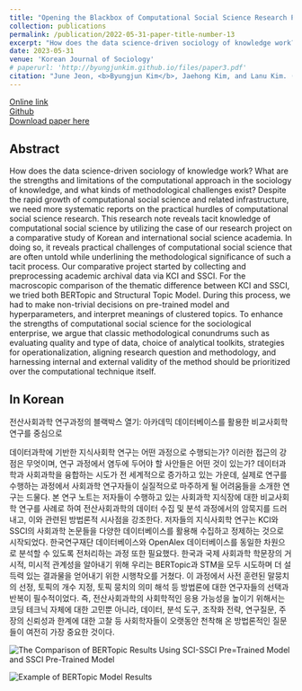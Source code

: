 ```yaml
---
title: "Opening the Blackbox of Computational Social Science Research Process: A Case of Comparative Study of Social Science Academia<br>(전산사회과학 연구과정의 블랙박스 열기: 아카데믹 데이터베이스를 활용한 비교사회학 연구를 중심으로)"
collection: publications
permalink: /publication/2022-05-31-paper-title-number-13
excerpt: "How does the data science-driven sociology of knowledge work? What are the strengths and limitations of the computational approach in the sociology of knowledge, and what kinds of methodological challenges exist?"
date: 2023-05-31
venue: 'Korean Journal of Sociology'
# paperurl: 'http://byungjunkim.github.io/files/paper3.pdf'
citation: "June Jeon, <b>Byungjun Kim</b>, Jaehong Kim, and Lanu Kim. (2023). &quot;Opening the Blackbox of Computational Social Science Research Process: A Case of Comparative Study of Social Science Academia.&quot; <i>Korean Journal of Sociology</i>. 57(2)."
---
```

[Online link](https://www.kci.go.kr/kciportal/ci/sereArticleSearch/ciSereArtiView.kci?sereArticleSearchBean.artiId=ART002967055)  
[Github](https://github.com/ByungjunKim/OpenBlackBox)  
[Download paper here](http://byungjunkim.github.io/files/paper13.pdf)

## Abstract
How does the data science-driven sociology of knowledge work? What are the strengths and limitations of the computational approach in the sociology of knowledge, and what kinds of methodological challenges exist? Despite the rapid growth of computational social science and related infrastructure, we need more systematic reports on the practical hurdles of computational social science research. This research note reveals tacit knowledge of computational social science by utilizing the case of our research project on a comparative study of Korean and international social science academia. In doing so, it reveals practical challenges of computational social science that are often untold while underlining the methodological significance of such a tacit process. Our comparative project started by collecting and preprocessing academic archival data via KCI and SSCI. For the macroscopic comparison of the thematic difference between KCI and SSCI, we tried both BERTopic and Structural Topic Model. During this process, we had to make non-trivial decisions on pre-trained model and hyperparameters, and interpret meanings of clustered topics. To enhance the strengths of computational social science for the sociological enterprise, we argue that classic methodological conundrums such as evaluating quality and type of data, choice of analytical toolkits, strategies for operationalization, aligning research question and methodology, and harnessing internal and external validity of the method should be prioritized over the computational technique itself.

## In Korean
전산사회과학 연구과정의 블랙박스 열기: 아카데믹 데이터베이스를 활용한 비교사회학 연구를 중심으로

데이터과학에 기반한 지식사회학 연구는 어떤 과정으로 수행되는가? 이러한 접근의 강점은 무엇이며, 연구 과정에서 염두에 두어야 할 사안들은 어떤 것이 있는가? 데이터과학과 사회과학을 융합하는 시도가 전 세계적으로 증가하고 있는 가운데, 실제로 연구를 수행하는 과정에서 사회과학 연구자들이 실질적으로 마주하게 될 어려움들을 소개한 연구는 드물다. 본 연구 노트는 저자들이 수행하고 있는 사회과학 지식장에 대한 비교사회학 연구를 사례로 하여 전산사회과학의 데이터 수집 및 분석 과정에서의 암묵지를 드러내고, 이와 관련된 방법론적 시사점을 강조한다. 저자들의 지식사회학 연구는 KCI와 SSCI의 사회과학 논문들을 다양한 데이터베이스를 활용해 수집하고 정제하는 것으로 시작되었다. 한국연구재단 데이터베이스와 OpenAlex 데이터베이스를 동일한 차원으로 분석할 수 있도록 전처리하는 과정 또한 필요했다. 한국과 국제 사회과학 학문장의 거시적, 미시적 관계성을 알아내기 위해 우리는 BERTopic과 STM을 모두 시도하며 더 설득력 있는 결과물을 얻어내기 위한 시행착오를 거쳤다. 이 과정에서 사전 훈련된 말뭉치의 선정, 토픽의 개수 지정, 토픽 뭉치의 의미 해석 등 방법론에 대한 연구자들의 선택과 반복이 필수적이었다. 즉, 전산사회과학의 사회학적인 응용 가능성을 높이기 위해서는 코딩 테크닉 자체에 대한 고민뿐 아니라, 데이터, 분석 도구, 조작화 전략, 연구질문, 주장의 신뢰성과 한계에 대한 고찰 등 사회학자들이 오랫동안 천착해 온 방법론적인 질문들이 여전히 가장 중요한 것이다.

![The Comparison of BERTopic Results Using SCI-SSCI Pre=Trained Model and SSCI Pre-Trained Model](http://byungjunkim.github.io/files/figures/paper13_fig1.png "The Comparison of BERTopic Results Using SCI-SSCI Pre=Trained Model and SSCI Pre-Trained Model")  

![Example of BERTopic Model Results](http://byungjunkim.github.io/files/figures/paper13_fig2.png "Example of BERTopic Model Results")